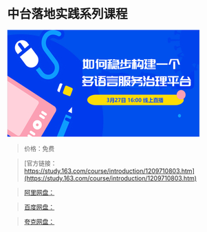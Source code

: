 # 中台落地实践系列课程

![img](../../../assets/study163/free/081c8528b2db413cb2d6827a72ca32ce.jpg)

> 价格：免费

> [官方链接：https://study.163.com/course/introduction/1209710803.htm](https://study.163.com/course/introduction/1209710803.htm)

> [阿里网盘：]()

> [百度网盘：]()

> [夸克网盘：]()

